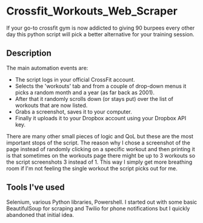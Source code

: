 # Crossfit_Workouts_Web_Scraper

If your go-to crossfit gym is now addicted to giving 90 burpees every other day this python script will pick a better alternative for your training session.

## Description 

The main automation events are:

- The script logs in your official CrossFit account.
- Selects the 'workouts' tab and from a couple of drop-down menus it picks a random month and a year (as far back as 2001). 
- After that it randomly scrolls down (or stays put) over the list of workouts that are now listed.
- Grabs a screenshot, saves it to your computer.
- Finally it uploads it to your Dropbox account using your Dropbox API key.

There are many other small pieces of logic and QoL but these are the most important stops of the script.
The reason why I chose a screenshot of the page instead of randomly clicking on a specific workout and then printing it is that sometimes on the workouts page there might be up to 3 workouts so the script screenshots 3 instead of 1. This way I simply get more breathing room if I'm not feeling the single workout the script picks out for me.

## Tools I've used

Selenium, various Python libraries, Powershell.
I started out with some basic BeautifulSoup for scraping and Twilio for phone notifications but I quickly abandoned that initial idea.
